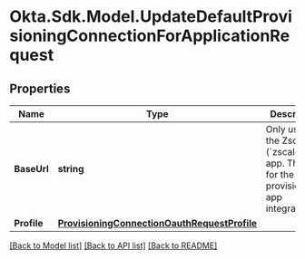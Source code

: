# Okta.Sdk.Model.UpdateDefaultProvisioningConnectionForApplicationRequest

## Properties

Name | Type | Description | Notes
------------ | ------------- | ------------- | -------------
**BaseUrl** | **string** | Only used for the Zscaler (&#x60;zscalerbyz&#x60;) app. The URL for the provisioning app integration. | [optional] 
**Profile** | [**ProvisioningConnectionOauthRequestProfile**](ProvisioningConnectionOauthRequestProfile.md) |  | 

[[Back to Model list]](../README.md#documentation-for-models) [[Back to API list]](../README.md#documentation-for-api-endpoints) [[Back to README]](../README.md)

